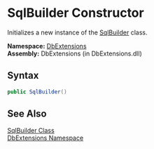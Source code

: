 SqlBuilder Constructor
======================
Initializes a new instance of the [SqlBuilder][1] class.

**Namespace:** [DbExtensions][2]  
**Assembly:** DbExtensions (in DbExtensions.dll)

Syntax
------

```csharp
public SqlBuilder()
```


See Also
--------
[SqlBuilder Class][1]  
[DbExtensions Namespace][2]  

[1]: README.md
[2]: ../README.md